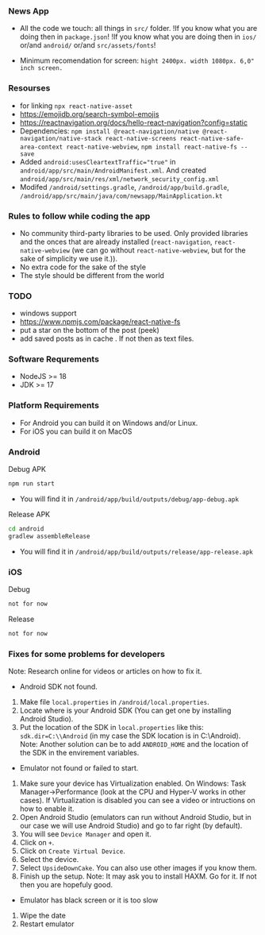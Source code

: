 ### News App
- All the code we touch: all things in `src/` folder. 
!If you know what you are doing then in `package.json`!
!If you know what you are doing then in `ios/` or/and `android/` or/and `src/assets/fonts`!

- Minimum recomendation for screen: `hight 2400px. width 1080px. 6,0" inch screen.`

### Resourses
- for linking `npx react-native-asset`
- https://emojidb.org/search-symbol-emojis
- https://reactnavigation.org/docs/hello-react-navigation?config=static
- Dependencies: `npm install @react-navigation/native @react-navigation/native-stack react-native-screens react-native-safe-area-context react-native-webview`, `npm install react-native-fs --save`
- Added `android:usesCleartextTraffic="true"` in `android/app/src/main/AndroidManifest.xml`. And created `android/app/src/main/res/xml/network_security_config.xml`
- Modifed `/android/settings.gradle`, `/android/app/build.gradle`, `/android/app/src/main/java/com/newsapp/MainApplication.kt`

### Rules to follow while coding the app
- No community third-party libraries to be used. Only provided libraries and the onces that are already installed (`react-navigation`, `react-native-webview` (we can go without `react-native-webview`, but for the sake of simplicity we use it.)).
- No extra code for the sake of the style
- The style should be different from the world

### TODO
- windows support
- https://www.npmjs.com/package/react-native-fs
- put a star on the bottom of the post (peek)
- add saved posts as in cache . If not then as text files.

### Software Requrements
- NodeJS >= 18
- JDK >= 17

### Platform Requirements
- For Android you can build it on Windows and/or Linux.
- For iOS you can build it on MacOS

### Android
Debug APK
```bash
npm run start
```
- You will find it in `/android/app/build/outputs/debug/app-debug.apk`


Release APK 

```bash
cd android
gradlew assembleRelease
```
- You will find it in `/android/app/build/outputs/release/app-release.apk`


### iOS
Debug
```bash
not for now
```

Release
```bash
not for now
```

### Fixes for some problems for developers
Note: Research online for videos or articles on how to fix it. 

- Android SDK not found.
1. Make file `local.properties` in `/android/local.properties`.
2. Locate where is your Android SDK (You can get one by installing Android Studio).
3. Put the location of the SDK in `local.properties` like this: `sdk.dir=C:\\Android` (in my case the SDK location is in C:\\Android).
Note: Another solution can be to add `ANDROID_HOME` and the location of the SDK in the envirement variables.

- Emulator not found or failed to start.
1. Make sure your device has Virtualization enabled. On Windows: Task Manager->Performance  (look at the CPU and Hyper-V works in other cases). If Virtualization is disabled you can see a video or intructions on how to enable it.
2. Open Android Studio (emulators can run without Android Studio, but in our case we will use Android Studio) and go to far right (by default).
3. You will see `Device Manager` and open it.
4. Click on `+`.
5. Click on `Create Virtual Device`.
6. Select the device.
7. Select `UpsideDownCake`. You can also use other images if you know them.
8. Finish up the setup.
Note: It may ask you to install HAXM. Go for it. If not then you are hopefuly good.

- Emulator has black screen or it is too slow
1. Wipe the date
2. Restart emulator
